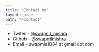 ```yaml
---
title: "Contact me"
layout: page
path: "/contact"
---
```


* Twiter - [@swapnil_mishra](https://twitter.com/swapnil_mishra)
* Github - [@swapnilmishra](https://github.com/swapnilmishra)
* Email  - swapmis1084 at gmail dot com